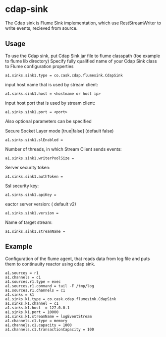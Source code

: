 cdap-sink
==================

The Cdap sink is Flume Sink  implementation, which use RestStreamWriter to write events, recieved from source.

## Usage

 To use the Cdap sink, put Cdap Sink jar file to flume classpath (foe example to flume lib directory)
 Specify fully qualified name of your Cdap Sink class to Flume configuration properties
 ```
 a1.sinks.sink1.type = co.cask.cdap.flumesink.CdapSink
 ```
 input host name that is used by stream client:
   ```
   a1.sinks.sink1.host = <hostname or host ip>  
   ```
 input host port that is used by stream client:
   ```
   a1.sinks.sink1.port = <port>
  ```
 Also optional parameters can be specified
 
 Secure Socket Layer mode [true|false] (default false)
 ```
 a1.sinks.sink1.slEnabled = 
 ```
 Number of threads, in which Stream Client sends events:
 ```
 a1.sinks.sink1.writerPoolSize = 
 ```
 Server security token:
 ```
 a1.sinks.sink1.authToken =
 ```
 Ssl security key:
 ```
 a1.sinks.sink1.apiKey =
 ```
 eactor server version: ( default v2) 
 ```
 a1.sinks.sink1.version =
 ```
 Name of target stream:
 ```
 a1.sinks.sink1.streamName = 
 ```
## Example
   
Configuration of the flume agent, that reads data from log file and puts them to continuuity reactor using cdap sink.
```
a1.sources = r1
a1.channels = c1
a1.sources.r1.type = exec
a1.sources.r1.command = tail -F /tmp/log
a1.sources.r1.channels = c1
a1.sinks = k1
a1.sinks.k1.type = co.cask.cdap.flumesink.CdapSink
a1.sinks.k1.channel = c1
a1.sinks.k1.host  = 127.0.0.1
a1.sinks.k1.port = 10000
a1.sinks.k1.streamName = logEventStream
a1.channels.c1.type = memory
a1.channels.c1.capacity = 1000
a1.channels.c1.transactionCapacity = 100
```
